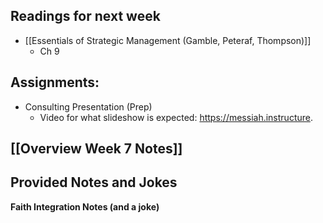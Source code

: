 ## Readings for next week
- [[Essentials of Strategic Management (Gamble, Peteraf, Thompson)]]
	- Ch 9

## Assignments:
- Consulting Presentation (Prep)
	- Video for what slideshow is expected: https://messiah.instructure.

## [[Overview Week 7 Notes]]

## Provided Notes and Jokes

**Faith Integration Notes (and a joke)**

